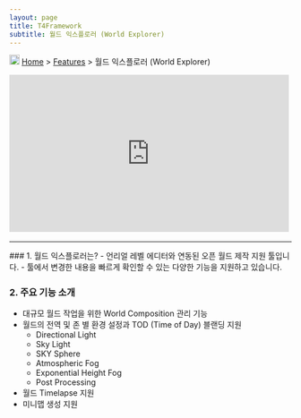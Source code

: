 ```yaml
---
layout: page
title: T4Framework
subtitle: 월드 익스플로러 (World Explorer)
---
```

<img src="https://t4framework.com/img/Folders2.png" width="18px" height="18px"> [Home](https://t4framework.com/index) > [Features](https://t4framework.com/T4Framework_Features) > 월드 익스플로러 (World Explorer)
<style> .embed-container { position: relative; padding-bottom: 56.25%; height: 0; overflow: hidden; max-width: 100%; } .embed-container iframe, .embed-container object, .embed-container embed { position: absolute; top: 0%; left: 0%; width: 99%; height: 99%; } </style>
<div class='embed-container'><iframe src='https://www.youtube.com/embed/wOOtETssAjM' frameborder='0' allowfullscreen></iframe></div>
<hr>
### 1. 월드 익스플로러는?
- 언리얼 레벨 에디터와 연동된 오픈 월드 제작 지원 툴입니다.
- 툴에서 변경한 내용을 빠르게 확인할 수 있는 다양한 기능을 지원하고 있습니다.

### 2. 주요 기능 소개
- 대규모 월드 작업을 위한 World Composition 관리 기능
- 월드의 전역 및 존 별 환경 설정과 TOD (Time of Day) 블랜딩 지원
  - Directional Light
  - Sky Light
  - SKY Sphere
  - Atmospheric Fog
  - Exponential Height Fog
  - Post Processing
- 월드 Timelapse 지원
- 미니맵 생성 지원
<br>
